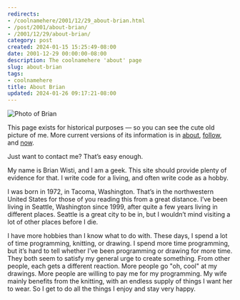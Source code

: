 ```yaml
---
redirects:
- /coolnamehere/2001/12/29_about-brian.html
- /post/2001/about-brian/
- /2001/12/29/about-brian/
category: post
created: 2024-01-15 15:25:49-08:00
date: 2001-12-29 00:00:00-08:00
description: The coolnamehere 'about' page
slug: about-brian
tags:
- coolnamehere
title: About Brian
updated: 2024-01-26 09:17:21-08:00
---
```


![Photo of Brian](/attachments/img/2001-brian-greenlake.jpg)

This page exists for historical purposes — so you can see the cute old picture of me. More current versions of its information is in [about](../../../page/about.md), [follow](../../../page/follow.md), and [now](../../../page/now.md).

Just want to contact me? That’s easy enough.

My name is Brian Wisti, and I am a geek. This site should provide plenty of evidence for that. I write code for a living, and often write code as a hobby.

I was born in 1972, in Tacoma, Washington. That’s in the northwestern United States for those of you reading this from a great distance. I’ve been living in Seattle, Washington since 1999, after quite a few years living in different places. Seattle is a great city to be in, but I wouldn’t mind visiting a lot of other places before I die.

I have more hobbies than I know what to do with. These days, I spend a lot of time programming, knitting, or drawing. I spend more time programming, but it’s hard to tell whether I’ve been programming or drawing for more time. They both seem to satisfy my general urge to create something. From other people, each gets a different reaction. More people go "oh, cool" at my drawings. More people are willing to pay me for my programming. My wife mainly benefits from the knitting, with an endless supply of things I want her to wear. So I get to do all the things I enjoy and stay very happy.